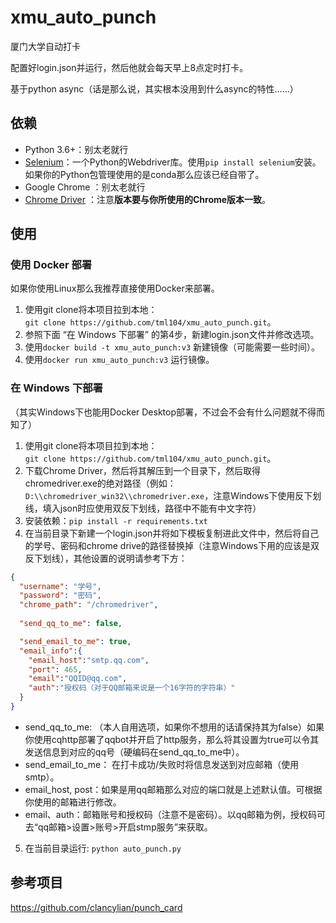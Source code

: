 # xmu_auto_punch

厦门大学自动打卡

配置好login.json并运行，然后他就会每天早上8点定时打卡。

基于python async（话是那么说，其实根本没用到什么async的特性……）

## 依赖

+ Python 3.6+：别太老就行
+ [Selenium](https://www.selenium.dev/)：一个Python的Webdriver库。使用`pip install selenium`安装。如果你的Python包管理使用的是conda那么应该已经自带了。
+ Google Chrome ：别太老就行
+ [Chrome Driver](https://sites.google.com/chromium.org/driver/) ：注意**版本要与你所使用的Chrome版本一致**。

## 使用

### 使用 Docker 部署

如果你使用Linux那么我推荐直接使用Docker来部署。

1. 使用git clone将本项目拉到本地：`git clone https://github.com/tml104/xmu_auto_punch.git`。
2. 参照下面 “在 Windows 下部署” 的第4步，新建login.json文件并修改选项。
3. 使用`docker build -t xmu_auto_punch:v3` 新建镜像（可能需要一些时间）。
4. 使用`docker run xmu_auto_punch:v3` 运行镜像。

### 在 Windows 下部署

（其实Windows下也能用Docker Desktop部署，不过会不会有什么问题就不得而知了）

1. 使用git clone将本项目拉到本地：`git clone https://github.com/tml104/xmu_auto_punch.git`。
2. 下载Chrome Driver，然后将其解压到一个目录下，然后取得chromedriver.exe的绝对路径（例如：`D:\\chromedriver_win32\\chromedriver.exe`，注意Windows下使用反下划线，填入json时应使用双反下划线，路径中不能有中文字符）
3. 安装依赖：`pip install -r requirements.txt`
4. 在当前目录下新建一个login.json并将如下模板复制进此文件中，然后将自己的学号、密码和chrome drive的路径替换掉（注意Windows下用的应该是双反下划线），其他设置的说明请参考下方：

```json
{
  "username": "学号",
  "password": "密码",
  "chrome_path": "/chromedriver",
  
  "send_qq_to_me": false,

  "send_email_to_me": true,
  "email_info":{
    "email_host":"smtp.qq.com",
    "port": 465,
    "email":"QQID@qq.com",
    "auth":"授权码（对于QQ邮箱来说是一个16字符的字符串）"
  }
}
```

- send_qq_to_me: （本人自用选项，如果你不想用的话请保持其为false）如果你使用cqhttp部署了qqbot并开启了http服务，那么将其设置为true可以令其发送信息到对应的qq号（硬编码在send_qq_to_me中）。
- send_email_to_me： 在打卡成功/失败时将信息发送到对应邮箱（使用smtp）。
- email_host, post：如果是用qq邮箱那么对应的端口就是上述默认值。可根据你使用的邮箱进行修改。
- email、auth：邮箱账号和授权码（注意不是密码）。以qq邮箱为例，授权码可去“qq邮箱>设置>账号>开启stmp服务”来获取。
  
5. 在当前目录运行: `python auto_punch.py`

## 参考项目

https://github.com/clancylian/punch_card